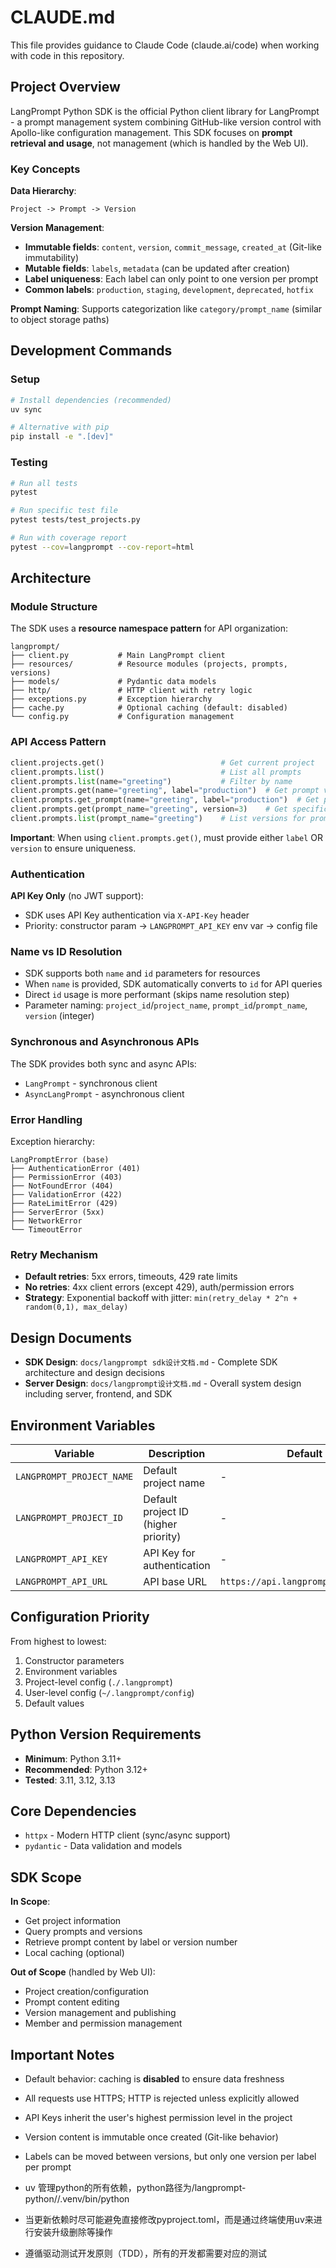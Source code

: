# CLAUDE.md

This file provides guidance to Claude Code (claude.ai/code) when working with code in this repository.

## Project Overview

LangPrompt Python SDK is the official Python client library for LangPrompt - a prompt management system combining GitHub-like version control with Apollo-like configuration management. This SDK focuses on **prompt retrieval and usage**, not management (which is handled by the Web UI).

### Key Concepts

**Data Hierarchy**:
```
Project -> Prompt -> Version
```

**Version Management**:
- **Immutable fields**: `content`, `version`, `commit_message`, `created_at` (Git-like immutability)
- **Mutable fields**: `labels`, `metadata` (can be updated after creation)
- **Label uniqueness**: Each label can only point to one version per prompt
- **Common labels**: `production`, `staging`, `development`, `deprecated`, `hotfix`

**Prompt Naming**: Supports categorization like `category/prompt_name` (similar to object storage paths)

## Development Commands

### Setup
```bash
# Install dependencies (recommended)
uv sync

# Alternative with pip
pip install -e ".[dev]"
```

### Testing
```bash
# Run all tests
pytest

# Run specific test file
pytest tests/test_projects.py

# Run with coverage report
pytest --cov=langprompt --cov-report=html
```

## Architecture

### Module Structure

The SDK uses a **resource namespace pattern** for API organization:

```
langprompt/
├── client.py           # Main LangPrompt client
├── resources/          # Resource modules (projects, prompts, versions)
├── models/             # Pydantic data models
├── http/               # HTTP client with retry logic
├── exceptions.py       # Exception hierarchy
├── cache.py            # Optional caching (default: disabled)
└── config.py           # Configuration management
```

### API Access Pattern

```python
client.projects.get()                          # Get current project
client.prompts.list()                          # List all prompts
client.prompts.list(name="greeting")           # Filter by name
client.prompts.get(name="greeting", label="production")  # Get prompt version
client.prompts.get_prompt(name="greeting", label="production")  # Get prompt content
client.prompts.get(prompt_name="greeting", version=3)    # Get specific version
client.prompts.list(prompt_name="greeting")    # List versions for prompt
```

**Important**: When using `client.prompts.get()`, must provide either `label` OR `version` to ensure uniqueness.

### Authentication

**API Key Only** (no JWT support):
- SDK uses API Key authentication via `X-API-Key` header
- Priority: constructor param -> `LANGPROMPT_API_KEY` env var -> config file

### Name vs ID Resolution

- SDK supports both `name` and `id` parameters for resources
- When `name` is provided, SDK automatically converts to `id` for API queries
- Direct `id` usage is more performant (skips name resolution step)
- Parameter naming: `project_id`/`project_name`, `prompt_id`/`prompt_name`, `version` (integer)

### Synchronous and Asynchronous APIs

The SDK provides both sync and async APIs:
- `LangPrompt` - synchronous client
- `AsyncLangPrompt` - asynchronous client

### Error Handling

Exception hierarchy:
```
LangPromptError (base)
├── AuthenticationError (401)
├── PermissionError (403)
├── NotFoundError (404)
├── ValidationError (422)
├── RateLimitError (429)
├── ServerError (5xx)
├── NetworkError
└── TimeoutError
```

### Retry Mechanism

- **Default retries**: 5xx errors, timeouts, 429 rate limits
- **No retries**: 4xx client errors (except 429), auth/permission errors
- **Strategy**: Exponential backoff with jitter: `min(retry_delay * 2^n + random(0,1), max_delay)`

## Design Documents

- **SDK Design**: `docs/langprompt sdk设计文档.md` - Complete SDK architecture and design decisions
- **Server Design**: `docs/langprompt设计文档.md` - Overall system design including server, frontend, and SDK

## Environment Variables

| Variable | Description | Default |
|----------|-------------|---------|
| `LANGPROMPT_PROJECT_NAME` | Default project name | - |
| `LANGPROMPT_PROJECT_ID` | Default project ID (higher priority) | - |
| `LANGPROMPT_API_KEY` | API Key for authentication | - |
| `LANGPROMPT_API_URL` | API base URL | `https://api.langprompt.com/api/v1` |

## Configuration Priority

From highest to lowest:
1. Constructor parameters
2. Environment variables
3. Project-level config (`./.langprompt`)
4. User-level config (`~/.langprompt/config`)
5. Default values

## Python Version Requirements

- **Minimum**: Python 3.11+
- **Recommended**: Python 3.12+
- **Tested**: 3.11, 3.12, 3.13

## Core Dependencies

- `httpx` - Modern HTTP client (sync/async support)
- `pydantic` - Data validation and models

## SDK Scope

**In Scope**:
- Get project information
- Query prompts and versions
- Retrieve prompt content by label or version number
- Local caching (optional)

**Out of Scope** (handled by Web UI):
- Project creation/configuration
- Prompt content editing
- Version management and publishing
- Member and permission management

## Important Notes

- Default behavior: caching is **disabled** to ensure data freshness
- All requests use HTTPS; HTTP is rejected unless explicitly allowed
- API Keys inherit the user's highest permission level in the project
- Version content is immutable once created (Git-like behavior)
- Labels can be moved between versions, but only one version per label per prompt

- uv 管理python的所有依赖，python路径为/langprompt-python//.venv/bin/python
- 当更新依赖时尽可能避免直接修改pyproject.toml，而是通过终端使用uv来进行安装升级删除等操作
- 遵循驱动测试开发原则（TDD），所有的开发都需要对应的测试